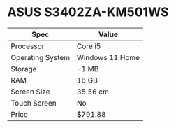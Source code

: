 # ASUS S3402ZA-KM501WS

| Spec | Value |
|---|---|
| Processor | Core i5 |
| Operating System | Windows 11 Home |
| Storage | -1 MB |
| RAM | 16 GB |
| Screen Size | 35.56 cm |
| Touch Screen | No |
| Price | $791.88 |
